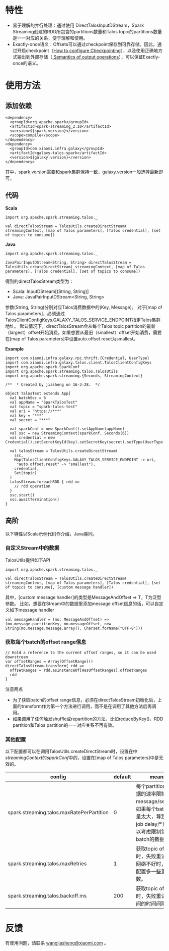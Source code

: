 # 特性

- 易于理解的并行处理：通过使用 DirectTalosInputDStream，Spark Streaming创建的RDD所包含的partitions数量和Talos topic的partitions数量是一一对应的关系，便于理解和使用。
- Exactly-once语义：Offsets可以通过checkpoint保存到可靠存储。因此，通过开启checkpoint（[How to configure Checkpointing](http://spark.apache.org/docs/1.5.2/streaming-programming-guide.html#how-to-configure-checkpointing)），以及使用正确地方式输出到外部存储（[ Semantics of output operations](http://spark.apache.org/docs/1.5.2/streaming-programming-guide.html#semantics-of-output-operations)），可以保证Exactly-once的语义。

# 使用方法

## 添加依赖

```
<dependency>
  <groupId>org.apache.spark</groupId>
  <artifactId>spark-streaming_2.10</artifactId>
  <version>${spark.version}</version>
  <scope>compile</scope>
</dependency>
<dependency>
  <groupId>com.xiaomi.infra.galaxy</groupId>
  <artifactId>galaxy-talos-spark</artifactId>
  <version>${galaxy.version}</version>
</dependency>
```

其中，spark.version需要和spark集群保持一致，galaxy.version一般选择最新即可。

## 代码

**Scala**

```
import org.apache.spark.streaming.talos._

val directTalosStream = TalosUtils.createDirectStream( streamingContext, [map of Talos parameters], [Talos credential], [set of topics to consume])
```

**Java**

```
import org.apache.spark.streaming.talos._

JavaPairInputDStream<String, String> directTalosStream = TalosUtils.createDirectStream( streamingContext, [map of Talos parameters], [Talos credential], [set of topics to consume])
```

得到的directTalosStream类型为：
- Scala: InputDStream[(String, String)]
- Java: JavaPairInputDStream<String, String>

参数(String, String)分别对应Talos消费数据中的(Key, Message)。
对于[map of Talos parameters]，必须通过TalosClientConfigKeys.GALAXY_TALOS_SERVICE_ENDPOINT指定Talos集群地址。
默认情况下，directTalosStream会从每个Talos topic partition的最新（largest）offset开始消费。如果想要从最旧（smallest）offset开始消费，需要在[map of Talos parameters]中设置auto.offset.reset为smallest。

**Example**

```
import com.xiaomi.infra.galaxy.rpc.thrift.{Credential, UserType}
import com.xiaomi.infra.galaxy.talos.client.TalosClientConfigKeys
import org.apache.spark.SparkConf
import org.apache.spark.streaming.talos.TalosUtils
import org.apache.spark.streaming.{Seconds, StreamingContext}

/**  * Created by jiasheng on 16-3-28.  */

object TalosTest extends App{  
  val batchSec = 6 
  val appName = "SparkTalosTest" 
  val topic = "spark-talos-test" 
  val uri = "https://***" 
  val key = "***" 
  val secret = "***"

  val sparkConf = new SparkConf().setAppName(appName)
  val ssc = new StreamingContext(sparkConf, Seconds(6))
  val credential = new Credential().setSecretKeyId(key).setSecretKey(secret).setType(UserType.DEV_XIAOMI)

  val talosStream = TalosUtils.createDirectStream(
    ssc,
    Map(TalosClientConfigKeys.GALAXY_TALOS_SERVICE_ENDPOINT -> uri,
     "auto.offset.reset" -> "smallest"), 
    credential,
    Set(topic)
  ) 
  talosStream.foreachRDD { rdd =>    
    // rdd operation  
  }  
  ssc.start()  
  ssc.awaitTermination()
}
```

## 高阶

以下特性以Scala示例代码作介绍，Java类同。

### 自定义Stream中的数据

TalosUtils提供如下API

```
import org.apache.spark.streaming.talos._

val directTalosStream = TalosUtils.createDirectStream( streamingContext, [map of Talos parameters], [Talos credential], [set of topics to consume], [custom message handler])
```

其中，[custom message handler]的类型是MessageAndOffset => T，T为泛型参数。
比如，想要在Stream中的数据里添加message offset信息的话，可以自定义如下message handler

```
val messageHandler = (mo: MessageAndOffset) => (mo.message.partitionKey, mo.messageOffset, new String(mo.message.message.array(), Charset.forName("UTF-8")))
```

### 获取每个batch的offset range信息

```
// Hold a reference to the current offset ranges, so it can be used downstream
var offsetRanges = Array[OffsetRange]()
directTalosStream.transform{ rdd =>  
  offsetRanges = rdd.asInstanceOf[HasOffsetRanges].offsetRanges  
  rdd
}
```

注意两点
- 为了获取batch的offset range信息，必须在directTalosStream初始化后，上面的transform作为第一个方法进行调用，而不是在调用了其他方法后再调用。
- 如果调用了任何触发shuffle或repartition的方法，比如reduceByKey()，RDD partition和Talos partition的一一对应关系不再有效。

### 其他配置

以下配置都可以在调用TalosUtils.createDirectStream时，设置在中*streamingContext*的*sparkConf*中的，设置在[map of Talos parameters]中是无效的。

config | default | meaning 
----|------|---- 
spark.streaming.talos.maxRatePerPartition | 0 | 每个partition消费数据的速率限制，message/seconds；如果每个batch数据量太大，导致spark job delay严重时，可以考虑限制每个batch的数据量。
spark.streaming.talos.maxRetries | 1 |  获取topic offset信息时，失败重试次数；网络不好时，可尝试配置多一些重试次数。
spark.streaming.talos.backoff.ms | 200 | 获取topic offset信息时，失败重试次数之间的时间间隔。

# 反馈
有使用问题，请联系 wangjiasheng@xiaomi.com 。
